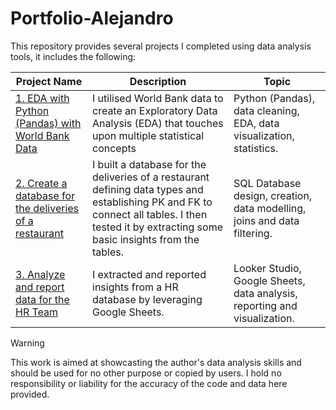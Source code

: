 # Portfolio-Alejandro

This repository provides several projects I completed using data analysis tools, it includes the following:

 Project Name  | Description   |  Topic
------------- | ------------- | ------------------
[1. EDA with Python (Pandas) with World Bank Data ](https://github.com/alexalra/Portfolio-Alejandro/blob/main/1.%20EDA%20with%20Python%20(Pandas)%20World_Bank_Data.ipynb) | I utilised World Bank data to create an Exploratory Data Analysis (EDA) that touches upon multiple statistical concepts | Python (Pandas), data cleaning, EDA, data visualization, statistics. 
[2. Create a database for the deliveries of a restaurant](https://github.com/alexalra/Portfolio-Alejandro/blob/main/2.%20Create%20a%20database%20for%20the%20deliveries%20of%20a%20restaurant.md) | I built a database for the deliveries of a restaurant defining data types and establishing PK and FK to connect all tables. I then tested it by extracting some basic insights from the tables. | SQL Database design, creation, data modelling, joins and data filtering. 
[3. Analyze and report data for the HR Team](https://github.com/alexalra/Portfolio-Alejandro/blob/main/3.%20Analyze%20and%20report%20data%20for%20the%20HR%20Team.md)| I extracted and reported insights from a HR database by leveraging Google Sheets. | Looker Studio, Google Sheets, data analysis, reporting and visualization.





> [!WARNING]
> This work is aimed at showcasting the author's data analysis skills and should be used for no other purpose or copied by users. I hold no responsibility or liability for the accuracy of the code and data here provided. 
